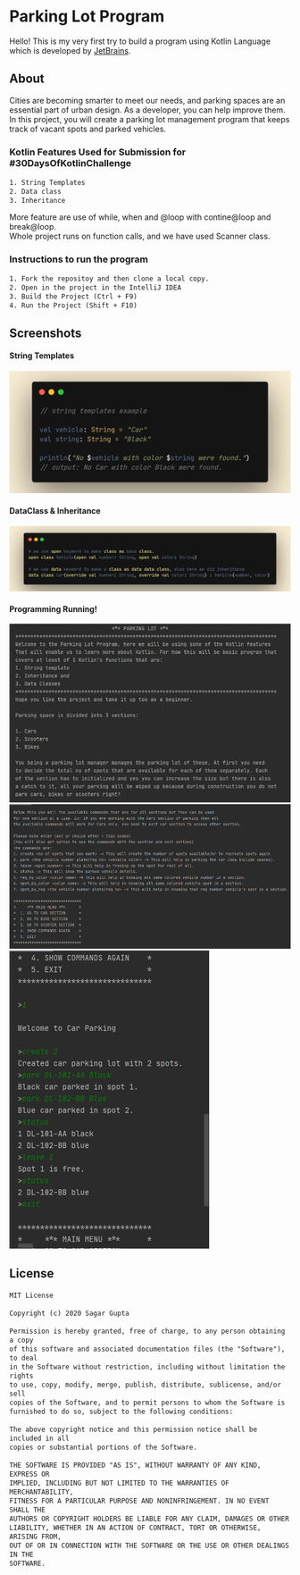 # Parking Lot Program

Hello! This is my very first try to build a program using Kotlin Language which is developed by [JetBrains](https://www.jetbrains.com/).

## About
Cities are becoming smarter to meet our needs, and parking spaces are an essential part of urban design. As a developer, you can help improve them. In this project, you will create a parking lot management program that keeps track of vacant spots and parked vehicles.

### Kotlin Features Used for Submission for #30DaysOfKotlinChallenge
```These are:
1. String Templates
2. Data class
3. Inheritance
```

More feature are use of while, when and @loop with contine@loop and break@loop.<br />
Whole project runs on function calls, and we have used Scanner class. 

### Instructions to run the program
```
1. Fork the repositoy and then clone a local copy.
2. Open in the project in the IntelliJ IDEA
3. Build the Project (Ctrl + F9) 
4. Run the Project (Shift + F10)
```

## Screenshots
#### String Templates
![STRING_TEMPLATES](https://github.com/sagargkr/ParkingLot/blob/master/images/string_templates_example.png)

#### DataClass & Inheritance
![DATA_CLASS_AND_INHERITANCE](https://github.com/sagargkr/ParkingLot/blob/master/images/dataclass_and_inheritance.png)

#### Programming Running!
![Screenshot_1](https://github.com/sagargkr/ParkingLot/blob/master/images/play_ss_1.png)
![Screenshot_2](https://github.com/sagargkr/ParkingLot/blob/master/images/play_ss_2.png)
![Screenshot_3](https://github.com/sagargkr/ParkingLot/blob/master/images/play_ss_3.png)

## License
```
MIT License

Copyright (c) 2020 Sagar Gupta

Permission is hereby granted, free of charge, to any person obtaining a copy
of this software and associated documentation files (the "Software"), to deal
in the Software without restriction, including without limitation the rights
to use, copy, modify, merge, publish, distribute, sublicense, and/or sell
copies of the Software, and to permit persons to whom the Software is
furnished to do so, subject to the following conditions:

The above copyright notice and this permission notice shall be included in all
copies or substantial portions of the Software.

THE SOFTWARE IS PROVIDED "AS IS", WITHOUT WARRANTY OF ANY KIND, EXPRESS OR
IMPLIED, INCLUDING BUT NOT LIMITED TO THE WARRANTIES OF MERCHANTABILITY,
FITNESS FOR A PARTICULAR PURPOSE AND NONINFRINGEMENT. IN NO EVENT SHALL THE
AUTHORS OR COPYRIGHT HOLDERS BE LIABLE FOR ANY CLAIM, DAMAGES OR OTHER
LIABILITY, WHETHER IN AN ACTION OF CONTRACT, TORT OR OTHERWISE, ARISING FROM,
OUT OF OR IN CONNECTION WITH THE SOFTWARE OR THE USE OR OTHER DEALINGS IN THE
SOFTWARE.
```
